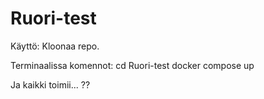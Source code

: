 # Ruori-test

Käyttö:
Kloonaa repo.

Terminaalissa komennot:
cd Ruori-test
docker compose up

Ja kaikki toimii... ??


